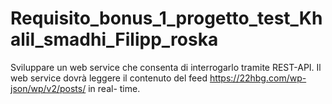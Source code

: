 # Requisito_bonus_1_progetto_test_Khalil_smadhi_Filipp_roska
Sviluppare un web service che consenta di interrogarlo tramite REST-API.  Il web service dovrà leggere il contenuto del feed https://22hbg.com/wp-json/wp/v2/posts/ in real- time.
